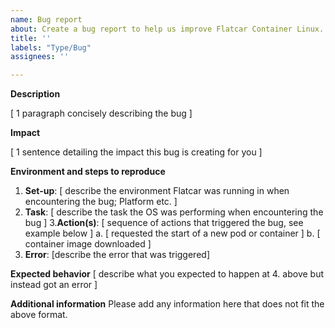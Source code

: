 ```yaml
---
name: Bug report
about: Create a bug report to help us improve Flatcar Container Linux.
title: ''
labels: "Type/Bug"
assignees: ''

---
```


**Description**

[ 1 paragraph concisely describing the bug ]

**Impact**

[ 1 sentence detailing the impact this bug is creating for you ]

**Environment and steps to reproduce**

1. **Set-up**: [ describe the environment Flatcar was running in when encountering the bug; Platform etc. ]
2. **Task**: [ describe the task the OS was performing when encountering the bug ]
3.**Action(s)**: [ sequence of actions that triggered the bug, see example below ]
  a. [ requested the start of a new pod or container ]
  b. [ container image downloaded ]
4. **Error**: [describe the error that was triggered]

**Expected behavior**
[ describe what you expected to happen at 4. above but instead got an error ]

**Additional information**
Please add any information here that does not fit the above format.


